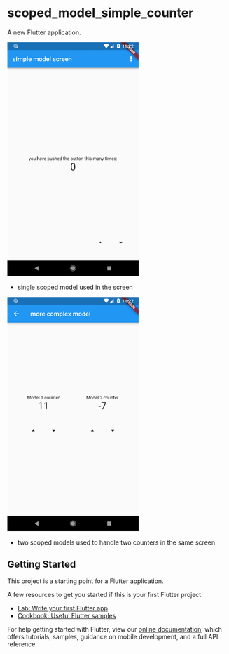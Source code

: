 # scoped_model_simple_counter

A new Flutter application.

<img src=https://github.com/mohamed0fadel/counter-app-scoped-model/blob/master/screenshots/1.png width="300"/>


- single scoped model used in the screen




<img src=https://github.com/mohamed0fadel/counter-app-scoped-model/blob/master/screenshots/2.png width="300"/>



- two scoped models used to handle two counters in the same screen




## Getting Started

This project is a starting point for a Flutter application.

A few resources to get you started if this is your first Flutter project:

- [Lab: Write your first Flutter app](https://flutter.io/docs/get-started/codelab)
- [Cookbook: Useful Flutter samples](https://flutter.io/docs/cookbook)

For help getting started with Flutter, view our 
[online documentation](https://flutter.io/docs), which offers tutorials, 
samples, guidance on mobile development, and a full API reference.
